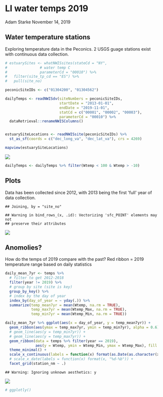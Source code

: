 LI water temps 2019
================
Adam Starke
November 14, 2019

Water temperature stations
--------------------------

Exploring temperature data in the Peconics. 2 USGS guage stations exist with continuous data collection.

``` r
# estuarySites <- whatNWISsites(stateCd = "NY", 
#               # water temp C
#               parameterCd = "00010") %>% 
#   filter(site_tp_cd == "ES") %>% 
#   pull(site_no)

peconicSiteIDs <- c("01304200", "01304562")

dailyTemps <- readNWISdv(siteNumbers = peconicSiteIDs, 
                         startDate = "2013-01-01",
                         endDate = "2019-11-01",
                         statCd = c("00001", "00002", "00003"),
                         parameterCd = "00010") %>% 
  dataRetrieval::renameNWISColumns() 


estuarySiteLocations <- readNWISsite(peconicSiteIDs) %>% 
  st_as_sf(coords = c("dec_long_va", "dec_lat_va"), crs = 4269)

mapview(estuarySiteLocations)
```

![](LI_water_temps_2019_files/figure-markdown_github/cars-1.png)

``` r
dailyTemps <- dailyTemps %>% filter(Wtemp < 100 & Wtemp > -10) 
```

Plots
-----

Data has been collected since 2012, with 2013 being the first 'full' year of data collection.

    ## Joining, by = "site_no"

    ## Warning in bind_rows_(x, .id): Vectorizing 'sfc_POINT' elements may not
    ## preserve their attributes

![](LI_water_temps_2019_files/figure-markdown_github/pressure-1.png)

Anomolies?
----------

How do the temps of 2019 compare with the past? Red ribbon = 2019 temperature range based on daily statistics

``` r
daily_mean_7yr <- temps %>% 
  # filter to get 2012-2018
  filter(year != 2019) %>% 
  # group by site (site is key)
  group_by_key() %>%
  # index by the day of year
  index_by(day_of_year = ~ yday(.)) %>% 
  summarize(temp_mean7yr = mean(Wtemp, na.rm = TRUE),
            temp_max7yr = mean(Wtemp_Max, na.rm = TRUE),
            temp_min7yr = mean(Wtemp_Min, na.rm = TRUE))

daily_mean_7yr %>% ggplot(aes(x = day_of_year, y = temp_mean7yr)) + 
  geom_ribbon(aes(ymax = temp_max7yr, ymin = temp_min7yr), alpha = 0.6) +
  # geom_line(aes(y = temp_min7yr)) +
  # geom_line(aes(y = temp_max7yr)) + 
  geom_ribbon(data = temps %>% filter(year == 2019), 
              aes(y = Wtemp, ymin = Wtemp_Min, ymax = Wtemp_Max), fill = 'red', alpha = 0.6) + 
  theme_minimal() + 
  scale_x_continuous(labels = function(x) format(as.Date(as.character(x), "%j"), "%d-%b")) +
  # scale_x_date(labels = function(x) format(x, "%d-%b")) +
  facet_grid(station_nm ~ .) 
```

    ## Warning: Ignoring unknown aesthetics: y

![](LI_water_temps_2019_files/figure-markdown_github/unnamed-chunk-1-1.png)

``` r
# ggplotly()
```
